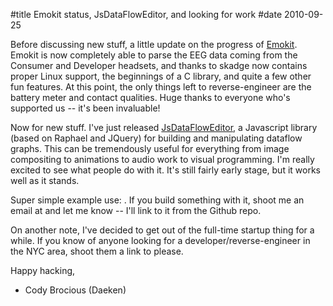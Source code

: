#title Emokit status, JsDataFlowEditor, and looking for work
#date 2010-09-25

Before discussing new stuff, a little update on the progress of [Emokit][1]. Emokit is now completely able to parse the EEG data coming from the Consumer and Developer headsets, and thanks to skadge now contains proper Linux support, the beginnings of a C library, and quite a few other fun features. At this point, the only things left to reverse-engineer are the battery meter and contact qualities. Huge thanks to everyone who's supported us -- it's been invaluable!

 [1]: http://github.com/daeken/Emokit

Now for new stuff. I've just released [JsDataFlowEditor][2], a Javascript library (based on Raphael and JQuery) for building and manipulating dataflow graphs. This can be tremendously useful for everything from image compositing to animations to audio work to visual programming. I'm really excited to see what people do with it. It's still fairly early stage, but it works well as it stands.

 [2]: http://github.com/daeken/JsDataFlowEditor/

Super simple example use: . If you build something with it, shoot me an email at  and let me know -- I'll link to it from the Github repo.

On another note, I've decided to get out of the full-time startup thing for a while. If you know of anyone looking for a developer/reverse-engineer in the NYC area, shoot them a link to  please.

Happy hacking,   
- Cody Brocious (Daeken)
